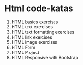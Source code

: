 # Html code-katas
1. HTML basics exercises
2. HTML text exercises
3. HTML text formatting exercises
4. HTML link exercises
5. HTML image exercises
6. HTML Form
7. HTML Project
8. HTML Responsive with Bootstrap
